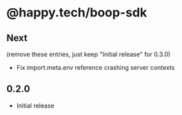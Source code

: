 # @happy.tech/boop-sdk

## Next

(remove these entries, just keep "Initial release" for 0.3.0)

- Fix import.meta.env reference crashing server contexts

## 0.2.0

- Initial release
